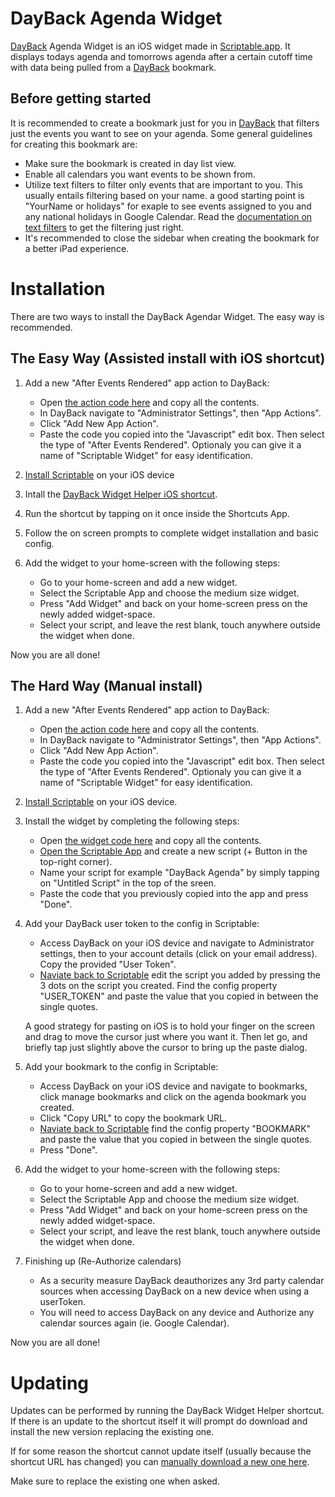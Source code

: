 # DayBack Agenda Widget

<a href="https://dayback.com" target="_blank">DayBack</a> Agenda Widget is an iOS widget made in <a href="https://scriptable.app/" target="_blank">Scriptable.app</a>. It displays todays agenda and tomorrows agenda after a certain cutoff time with data being pulled from a <a href="https://dayback.com" target="_blank">DayBack</a> bookmark.

## Before getting started
 
It is recommended to create a bookmark just for you in <a href="https://dayback.com" target="_blank">DayBack</a> that filters just the events you want to see on your agenda. Some general guidelines for creating this bookmark are:
* Make sure the bookmark is created in day list view.
* Enable all calendars you want events to be shown from.
* Utilize text filters to filter only events that are important to you. This usually entails filtering based on your name. a good starting point is "YourName or holidays" for exaple to see events assigned to you and any national holidays in Google Calendar. Read the <a href="https://docs.dayback.com/article/114-filter-options" target="_blank">documentation on text filters</a> to get the filtering just right.
* It's recommended to close the sidebar when creating the bookmark for a better iPad experience.

# Installation

There are two ways to install the DayBack Agendar Widget. The easy way is recommended.
## The Easy Way (Assisted install with iOS shortcut)

1. Add a new "After Events Rendered" app action to DayBack:
    * Open [the action code here](https://raw.githubusercontent.com/tannerellen/dayback-widget/main/dayback-agenda-action.js) and copy all the contents.
    * In DayBack navigate to "Administrator Settings", then "App Actions".
    * Click "Add New App Action".
    * Paste the code you copied into the "Javascript" edit box. Then select the type of "After Events Rendered". Optionaly you can give it a name of "Scriptable Widget" for easy identification.

2. [Install Scriptable](https://scriptable.app/) on your iOS device

3. Intall the [DayBack Widget Helper iOS shortcut](https://www.icloud.com/shortcuts/4a2127c98382489b8c1655121041656e).

4. Run the shortcut by tapping on it once inside the Shortcuts App.

5. Follow the on screen prompts to complete widget installation and basic config.

6. Add the widget to your home-screen with the following steps:
    * Go to your home-screen and add a new widget.
    * Select the Scriptable App and choose the medium size widget.
    * Press "Add Widget" and back on your home-screen press on the newly added widget-space.
    * Select your script, and leave the rest blank, touch anywhere outside the widget when done.

Now you are all done!


## The Hard Way (Manual install)

1. Add a new "After Events Rendered" app action to DayBack:
    * Open [the action code here](https://raw.githubusercontent.com/tannerellen/dayback-widget/main/dayback-agenda-action.js) and copy all the contents.
    * In DayBack navigate to "Administrator Settings", then "App Actions".
    * Click "Add New App Action".
    * Paste the code you copied into the "Javascript" edit box. Then select the type of "After Events Rendered". Optionaly you can give it a name of "Scriptable Widget" for easy identification.

2. [Install Scriptable](https://scriptable.app/) on your iOS device.

3. Install the widget by completing the following steps:
    * Open [the widget code here](https://raw.githubusercontent.com/tannerellen/dayback-widget/main/dayback-agenda-widget.js) and copy all the contents.
    * [Open the Scriptable App](https://open.scriptable.app) and create a new script (+ Button in the top-right corner).
    * Name your script for example "DayBack Agenda" by simply tapping on "Untitled Script" in the top of the sreen.
    * Paste the code that you previously copied into the app and press "Done".

4. Add your DayBack user token to the config in Scriptable:
    * Access DayBack on your iOS device and navigate to Administrator settings, then to your account details (click on your email address). Copy the provided "User Token". 
    * [Naviate back to Scriptable](https://open.scriptable.app) edit the script you added by pressing the 3 dots on the script you created. Find the config property "USER_TOKEN" and paste the value that you copied in between the single quotes.
    
    A good strategy for pasting on iOS is to hold your finger on the screen and drag to move the cursor just where you want it. Then let go, and briefly tap just slightly above the cursor to bring up the paste dialog.

5. Add your bookmark to the config in Scriptable:
    * Access DayBack on your iOS device and navigate to bookmarks, click manage bookmarks and click on the agenda bookmark you created.
    * Click "Copy URL" to copy the bookmark URL.
    * [Naviate back to Scriptable](https://open.scriptable.app) find the config property "BOOKMARK" and paste the value that you copied in between the single quotes.
    * Press "Done".

6. Add the widget to your home-screen with the following steps:
    * Go to your home-screen and add a new widget.
    * Select the Scriptable App and choose the medium size widget.
    * Press "Add Widget" and back on your home-screen press on the newly added widget-space.
    * Select your script, and leave the rest blank, touch anywhere outside the widget when done.

7. Finishing up (Re-Authorize calendars)
    * As a security measure DayBack deauthorizes any 3rd party calendar sources when accessing DayBack on a new device when using a userToken.
    * You will need to access DayBack on any device and Authorize any calendar sources again (ie. Google Calendar).

Now you are all done!

# Updating

Updates can be performed by running the DayBack Widget Helper shortcut. If there is an update to the shortcut itself it will prompt do download and install the new version replacing the existing one. 

If for some reason the shortcut cannot update itself (usually because the shortcut URL has changed) you can [manually download a new one here](https://www.icloud.com/shortcuts/4a2127c98382489b8c1655121041656e). 

Make sure to replace the existing one when asked.